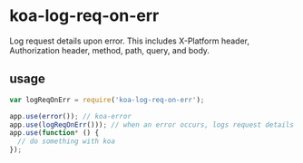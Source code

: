 # koa-log-req-on-err

Log request details upon error.  This includes X-Platform header, Authorization header, method, path, query, and body.

## usage

```javascript
var logReqOnErr = require('koa-log-req-on-err');

app.use(error()); // koa-error
app.use(logReqOnErr())); // when an error occurs, logs request details
app.use(function* () {
  // do something with koa
});
```
